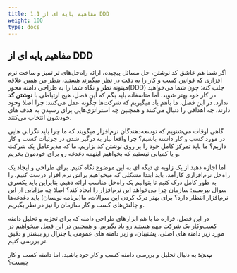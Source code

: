 ```yaml
---
title: 1.1 مفاهیم پایه ای از DDD
weight: 100
type: docs
---
```

## مفاهیم پایه ای از DDD


اگر شما هم عاشق کد نوشتن، حل مسائل پیچیده، ارائه راه‌حل‌های تر تمیز و ساخت نرم افزاری که قوانین کسب و کار را به دقت در نظر میگیرند هستید، بنظر من همین علاقه میتونه نظر و نگاه شما را به طراحی دامنه محور(DDD) جلب کنه: چون شما می‌خواهید در کار خود بهتر شوید. اما متاسفانه باید بگم که این فصل، هیچ ارتباطی با **نوشتن کد** ندارد. در این فصل، ما باهم یاد میگیریم که شرکت‌ها چگونه عمل می‌کنند: چرا اصلا وجود دارند، چه اهدافی را دنبال می‌کنند و همچنین چه استراتژی‌هایی برای رسیدن به هدف های خودشون انتخاب می‌کنند.

گاهی اوقات می‌شنویم که توسعه‌دهندگان نرم‌افزار میگویند که ما چرا باید نگرانی هایی در مورد کسب و کار داشته باشیم؟ چرا واقعا نیاز به درگیر شدن در جزئیات کسب و کار داریم؟ ما باید تمرکز کامل خود را بر روی نوشتن کد بزاریم. ما که مدیرعامل یک شرکت و یا کمپانی نیستیم که بخواهیم اینهمه دغدغه رو برای خودمون بخریم.

اما اجازه دهید از یک زاویه ی دیگه ای به این موضوع نگاه کنیم. برای طراحی و ایجاد یک راه‌حل نرم‌افزاری کارآمد، باید ابتدا مشکلی که میخواهیم براش نرم افزار درست کنیم، را به طور کامل درک کنیم تا بتوانیم یک راه‌حل مناسب ارائه دهیم. بنابراین باید یکسری سوال بپرسیم: سازمان چرا می‌خواهد این نرم‌افزار را ایجاد کند؟ اصلا چه مزایایی از این نرم‌افزار انتظار دارد؟ برای بهتر درک کردن این سوالات، ما(برنامه نویسان) باید دغدغه‌ها و چالش‌های کسب و کار سازمان را نیز در نظر بگیریم.

در این فصل، قراره ما با هم ابزارهای طراحی دامنه که برای تجزیه و تحلیل دامنه کسب‌وکار یک شرکت مهم هستند رو یاد بگیریم. و همچنین در این فصل میخواهیم در مورد زیر دامنه های اصلی، پشتیبان، و زیر دامنه های عمومی یا جنرال رو بیشتر و دقیق تر بررسی کنیم.

**پ.ن:** به دنبال تحلیل و بررسی دامنه کسب و کار خود باشید. اما دامنه کسب و کار چیست؟

